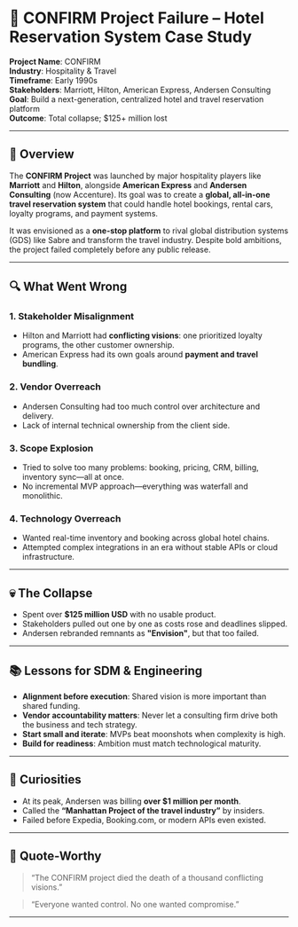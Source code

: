 
# 🏨 CONFIRM Project Failure – Hotel Reservation System Case Study

**Project Name**: CONFIRM  
**Industry**: Hospitality & Travel  
**Timeframe**: Early 1990s  
**Stakeholders**: Marriott, Hilton, American Express, Andersen Consulting  
**Goal**: Build a next-generation, centralized hotel and travel reservation platform  
**Outcome**: Total collapse; $125+ million lost

---

## 📖 Overview

The **CONFIRM Project** was launched by major hospitality players like **Marriott** and **Hilton**, alongside **American Express** and **Andersen Consulting** (now Accenture). Its goal was to create a **global, all-in-one travel reservation system** that could handle hotel bookings, rental cars, loyalty programs, and payment systems.

It was envisioned as a **one-stop platform** to rival global distribution systems (GDS) like Sabre and transform the travel industry. Despite bold ambitions, the project failed completely before any public release.

---

## 🔍 What Went Wrong

### 1. Stakeholder Misalignment
- Hilton and Marriott had **conflicting visions**: one prioritized loyalty programs, the other customer ownership.
- American Express had its own goals around **payment and travel bundling**.

### 2. Vendor Overreach
- Andersen Consulting had too much control over architecture and delivery.
- Lack of internal technical ownership from the client side.

### 3. Scope Explosion
- Tried to solve too many problems: booking, pricing, CRM, billing, inventory sync—all at once.
- No incremental MVP approach—everything was waterfall and monolithic.

### 4. Technology Overreach
- Wanted real-time inventory and booking across global hotel chains.
- Attempted complex integrations in an era without stable APIs or cloud infrastructure.

---

## 💀 The Collapse

- Spent over **$125 million USD** with no usable product.
- Stakeholders pulled out one by one as costs rose and deadlines slipped.
- Andersen rebranded remnants as **"Envision"**, but that too failed.

---

## 📚 Lessons for SDM & Engineering

- **Alignment before execution**: Shared vision is more important than shared funding.
- **Vendor accountability matters**: Never let a consulting firm drive both the business and tech strategy.
- **Start small and iterate**: MVPs beat moonshots when complexity is high.
- **Build for readiness**: Ambition must match technological maturity.

---

## 🤹 Curiosities

- At its peak, Andersen was billing **over $1 million per month**.
- Called the **“Manhattan Project of the travel industry”** by insiders.
- Failed before Expedia, Booking.com, or modern APIs even existed.

---

## 💬 Quote-Worthy

> “The CONFIRM project died the death of a thousand conflicting visions.”

> “Everyone wanted control. No one wanted compromise.”

---
